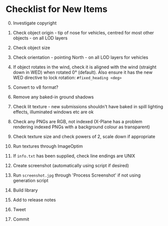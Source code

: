 Checklist for New Items
=======================

0. Investigate copyright

1. Check object origin - tip of nose for vehicles, centred for most other objects - on all LOD layers

2. Check object size

3. Check orientation - pointing North - on all LOD layers for vehicles

4. If object rotates in the wind, check it is aligned with the wind (straight down in WED) when rotated 0° (default). Also ensure it has the new WED directive to lock rotation: `#fixed_heading <deg>`

5. Convert to v8 format?

6. Remove any baked-in ground shadows

7. Check lit texture - new submissions shouldn't have baked in spill lighting effects, illuminated windows etc are ok

8. Check any PNGs are RGB, not indexed (X-Plane has a problem rendering indexed PNGs with a background colour as transparent)

9. Check texture size and check powers of 2, scale down if appropriate

10. Run textures through ImageOptim

11. If `info.txt` has been supplied, check line endings are UNIX

12. Create screenshot (automatically using script if desired)

13. Run `screenshot.jpg` through 'Process Screenshot' if not using generation script

14. Build library

15. Add to release notes

16. Tweet

17. Commit